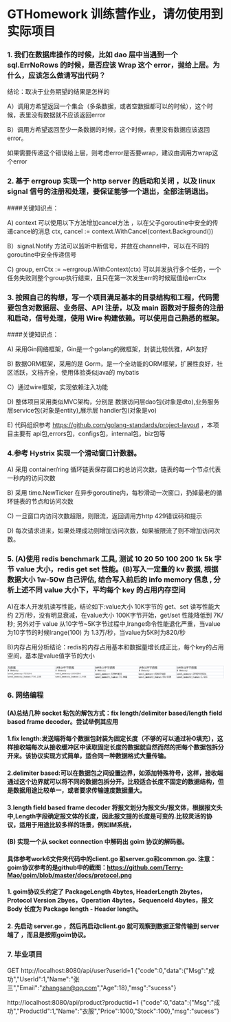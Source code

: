 # GTHomework 训练营作业，请勿使用到实际项目

### 1. 我们在数据库操作的时候，比如 dao 层中当遇到一个 sql.ErrNoRows 的时候，是否应该 Wrap 这个 error，抛给上层。为什么，应该怎么做请写出代码？
结论：取决于业务期望的结果是怎样的

A）调用方希望返回一个集合（多条数据，或者空数据都可以的时候），这个时候，表里没有数据就不应该返回error

B）调用方希望返回至少一条数据的时候，这个时候，表里没有数据应该返回error。

如果需要传递这个错误给上层，则考虑error是否要wrap，建议由调用方wrap这个error


### 2. 基于 errgroup 实现一个 http server 的启动和关闭 ，以及 linux signal 信号的注册和处理，要保证能够一个退出，全部注销退出。


####关键知识点：

A) context 可以使用以下方法增加cancel方法 ，以在父子goroutine中安全的传递cancel的消息
ctx, cancel := context.WithCancel(context.Background())

B）signal.Notify 方法可以监听中断信号，并放在channel中，可以在不同的goroutine中安全传递信号

C) group, errCtx := ~errgroup.WithContext(ctx) 可以并发执行多个任务，一个任务失败则整个group执行结束，且只在第一次发生err的时候赋值给errCtx

### 3. 按照自己的构想，写一个项目满足基本的目录结构和工程，代码需要包含对数据层、业务层、API 注册，以及 main 函数对于服务的注册和启动，信号处理，使用 Wire 构建依赖。可以使用自己熟悉的框架。


####关键知识点：

A) 采用Gin网络框架，Gin是一个golang的微框架，封装比较优雅，API友好

B) 数据ORM框架，采用的是 Gorm，是一个全功能的ORM框架，扩展性良好，社区活跃，文档齐全，使用体验类似java的 mybatis

C）通过wire框架，实现依赖注入功能

D) 整体项目采用类似MVC架构，分别是 数据访问层dao包(对象是dto),业务服务层service包(对象是entity),展示层 handler包(对象是vo)

E) 代码组织参考  https://github.com/golang-standards/project-layout ，本项目主要有 api包,errors包，configs包，internal包，biz包等

### 4.参考 Hystrix 实现一个滑动窗口计数器。

A)  采用 container/ring 循环链表保存窗口的总访问次数，链表的每一个节点代表一秒内的访问次数

B) 采用 time.NewTicker 在异步goroutine内，每秒滑动一次窗口，扔掉最老的循环链表的节点和访问次数

C) 一旦窗口内访问次数超限，则限流，返回调用方http 429错误码和提示

D) 每次请求进来，如果处理成功则增加访问次数，如果被限流了则不增加访问次数。

### 5. (A)使用 redis benchmark 工具, 测试 10 20 50 100 200 1k 5k 字节 value 大小，redis get set 性能。(B)写入一定量的 kv 数据, 根据数据大小 1w-50w 自己评估, 结合写入前后的 info memory 信息 , 分析上述不同 value 大小下，平均每个 key 的占用内存空间

A)在本人开发机读写性能，结论如下:value大小 10K字节的 get、set 读写性能大约 2万/秒，没有明显衰减，在value大小 100K字节开始，get/set 性能降低到 7K/秒;
另外对于 value 从10字节~5K字节过程中,lrange命令性能退化严重，当value为10字节的时候lrange(100) 为 1.3万/秒，当value为5K时为820/秒

B)内存占用分析结论：redis的内存占用基本和数据量增长成正比，每个key的占用空间，基本是value值字节的大小

![img_1.png](img_1.png)

### 6. 网络编程
#### (A)总结几种 socket 粘包的解包方式：fix length/delimiter based/length field based frame decoder。尝试举例其应用
#### 1.fix length:发送端将每个数据包封装为固定长度（不够的可以通过补0填充），这样接收端每次从接收缓冲区中读取固定长度的数据就自然而然的把每个数据包拆分开来。该协议实现方式简单，适合同一种数据格式大量传输。
#### 2.delimiter based:可以在数据包之间设置边界，如添加特殊符号，这样，接收端通过这个边界就可以将不同的数据包拆分开。比较适合长度不固定的数据结构，但是数据用途比较单一，或者要求传输速度数据量大。
#### 3.length field based frame decoder 将报文划分为报文头/报文体，根据报文头中,Length字段确定报文体的长度，因此报文提的长度是可变的.比较灵活的协议，适用于用途比较多样的场景，例如IM系统，

#### (B) 实现一个从 socket connection 中解码出 goim 协议的解码器。
#### 具体参考work6文件夹代码中的client.go 和server.go和common.go. 注意：goim协议参考的是github中的截图：https://github.com/Terry-Mao/goim/blob/master/docs/protocol.png
####  1. goim协议头约定了 PackageLength 4bytes, HeaderLength 2bytes，Protocol Version 2byes，Operation 4bytes，SequenceId 4bytes，报文Body 长度为 Package length - Header length。
####  2. 先启动 server.go ，然后再启动client.go   就可观察到数据正常传输到 server端了 ，而且是按照goim协议。


### 7. 毕业项目

GET http://localhost:8080/api/user?userid=1
{"code":0,"data":{"Msg":"成功","UserId":1,"Name":"张三","Email":"zhangsan@qq.com","Age":18},"msg":"sucess"}

http://localhost:8080/api/product?productid=1
{"code":0,"data":{"Msg":"成功","ProductId":1,"Name":"衣服","Price":1000,"Stock":100},"msg":"sucess"}


